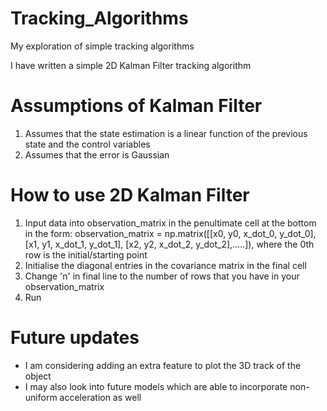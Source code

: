 # Tracking_Algorithms
My exploration of simple tracking algorithms

I have written a simple 2D Kalman Filter tracking algorithm

# Assumptions of Kalman Filter
1. Assumes that the state estimation is a linear function of the previous state and the control variables
2. Assumes that the error is Gaussian

# How to use 2D Kalman Filter
1. Input data into observation_matrix in the penultimate cell at the bottom in the form:
observation_matrix = np.matrix([[x0, y0, x_dot_0, y_dot_0],
                                [x1, y1, x_dot_1, y_dot_1],
                                [x2, y2, x_dot_2, y_dot_2],.....]), where the 0th row is the initial/starting point
2. Initialise the diagonal entries in the covariance matrix in the final cell 
3. Change 'n' in final line to the number of rows that you have in your observation_matrix
4. Run

# Future updates
- I am considering adding an extra feature to plot the 3D track of the object
- I may also look into future models which are able to incorporate non-uniform acceleration as well
